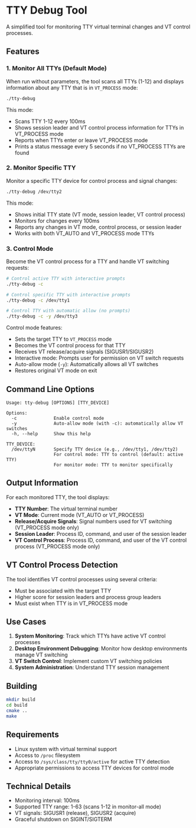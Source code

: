 # TTY Debug Tool

A simplified tool for monitoring TTY virtual terminal changes and VT control processes.

## Features

### 1. Monitor All TTYs (Default Mode)
When run without parameters, the tool scans all TTYs (1-12) and displays information about any TTY that is in `VT_PROCESS` mode:

```bash
./tty-debug
```

This mode:
- Scans TTY 1-12 every 100ms
- Shows session leader and VT control process information for TTYs in VT_PROCESS mode
- Reports when TTYs enter or leave VT_PROCESS mode
- Prints a status message every 5 seconds if no VT_PROCESS TTYs are found

### 2. Monitor Specific TTY
Monitor a specific TTY device for control process and signal changes:

```bash
./tty-debug /dev/tty2
```

This mode:
- Shows initial TTY state (VT mode, session leader, VT control process)
- Monitors for changes every 100ms
- Reports any changes in VT mode, control process, or session leader
- Works with both VT_AUTO and VT_PROCESS mode TTYs

### 3. Control Mode
Become the VT control process for a TTY and handle VT switching requests:

```bash
# Control active TTY with interactive prompts
./tty-debug -c

# Control specific TTY with interactive prompts
./tty-debug -c /dev/tty1

# Control TTY with automatic allow (no prompts)
./tty-debug -c -y /dev/tty3
```

Control mode features:
- Sets the target TTY to `VT_PROCESS` mode
- Becomes the VT control process for that TTY
- Receives VT release/acquire signals (SIGUSR1/SIGUSR2)
- Interactive mode: Prompts user for permission on VT switch requests
- Auto-allow mode (`-y`): Automatically allows all VT switches
- Restores original VT mode on exit

## Command Line Options

```
Usage: tty-debug [OPTIONS] [TTY_DEVICE]

Options:
  -c              Enable control mode
  -y              Auto-allow mode (with -c): automatically allow VT switches
  -h, --help      Show this help

TTY_DEVICE:
  /dev/ttyN       Specify TTY device (e.g., /dev/tty1, /dev/tty2)
                  For control mode: TTY to control (default: active TTY)
                  For monitor mode: TTY to monitor specifically
```

## Output Information

For each monitored TTY, the tool displays:

- **TTY Number**: The virtual terminal number
- **VT Mode**: Current mode (VT_AUTO or VT_PROCESS)
- **Release/Acquire Signals**: Signal numbers used for VT switching (VT_PROCESS mode only)
- **Session Leader**: Process ID, command, and user of the session leader
- **VT Control Process**: Process ID, command, and user of the VT control process (VT_PROCESS mode only)

## VT Control Process Detection

The tool identifies VT control processes using several criteria:
- Must be associated with the target TTY
- Higher score for session leaders and process group leaders
- Must exist when TTY is in VT_PROCESS mode

## Use Cases

1. **System Monitoring**: Track which TTYs have active VT control processes
2. **Desktop Environment Debugging**: Monitor how desktop environments manage VT switching
3. **VT Switch Control**: Implement custom VT switching policies
4. **System Administration**: Understand TTY session management

## Building

```bash
mkdir build
cd build
cmake ..
make
```

## Requirements

- Linux system with virtual terminal support
- Access to `/proc` filesystem
- Access to `/sys/class/tty/tty0/active` for active TTY detection
- Appropriate permissions to access TTY devices for control mode

## Technical Details

- Monitoring interval: 100ms
- Supported TTY range: 1-63 (scans 1-12 in monitor-all mode)
- VT signals: SIGUSR1 (release), SIGUSR2 (acquire)
- Graceful shutdown on SIGINT/SIGTERM
